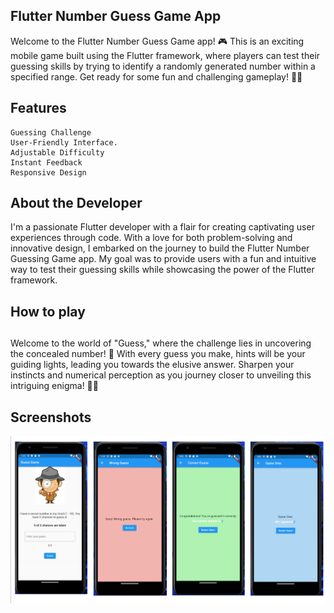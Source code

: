 ## Flutter Number Guess Game App 
Welcome to the Flutter Number Guess Game app! 🎮 This is an exciting mobile game built using the Flutter framework, where players can test their guessing skills by trying to identify a randomly generated number within a specified range. Get ready for some fun and challenging gameplay! 🤩🔢
 
## Features
 
 	Guessing Challenge
 	User-Friendly Interface.
 	Adjustable Difficulty
 	Instant Feedback
 	Responsive Design
  
## About the Developer

I'm a passionate Flutter developer with a flair for creating captivating user experiences through code. With a love for both problem-solving and innovative design, I embarked on the journey to build the Flutter Number Guessing Game app. My goal was to provide users with a fun and intuitive way to test their guessing skills while showcasing the power of the Flutter framework.
<h2>How to play<h2></h2>
Welcome to the world of "Guess," where the challenge lies in uncovering the concealed number! 🤔 With every guess you make, hints will be your guiding lights, leading you towards the elusive answer. Sharpen your instincts and numerical perception as you journey closer to unveiling this intriguing enigma! 🕵️‍♂️

<h2>Screenshots</h2>

![image](https://github.com/Amasha1999/My_Guess_Game__Mobile_App/blob/main/assets/Screenshot.png)

 
